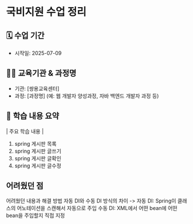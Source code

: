 # 국비지원 수업 정리 

## 🗓️ 수업 기간
- 시작일: 2025-07-09 

## 👨‍🏫 교육기관 & 과정명
- 기관: [쌍용교육센터]
- 과정: [과정명] (예: 웹 개발자 양성과정, 자바 백엔드 개발자 과정 등)

## 📌 학습 내용 요약

| 주요 학습 내용 |
1. spring 게시판 목록
2. spring 게시판 글쓰기
3. spring 게시판 글확인
4. spring 게시판 글수정

## 어려웠던 점

어려웠던 내용과 해결 방법
자동 DI와 수동 DI 방식의 차이
-> 
자동 DI: Spring이 클래스의 어노테이션을 스캔해서 자동으로 주입
수동 DI: XML에서 어떤 bean에 어떤 bean을 주입할지 직접 지정